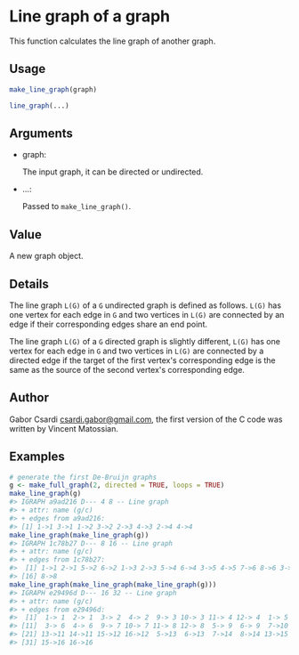 # Line graph of a graph

This function calculates the line graph of another graph.

## Usage

``` r
make_line_graph(graph)

line_graph(...)
```

## Arguments

- graph:

  The input graph, it can be directed or undirected.

- ...:

  Passed to `make_line_graph()`.

## Value

A new graph object.

## Details

The line graph `L(G)` of a `G` undirected graph is defined as follows.
`L(G)` has one vertex for each edge in `G` and two vertices in `L(G)`
are connected by an edge if their corresponding edges share an end
point.

The line graph `L(G)` of a `G` directed graph is slightly different,
`L(G)` has one vertex for each edge in `G` and two vertices in `L(G)`
are connected by a directed edge if the target of the first vertex's
corresponding edge is the same as the source of the second vertex's
corresponding edge.

## Author

Gabor Csardi <csardi.gabor@gmail.com>, the first version of the C code
was written by Vincent Matossian.

## Examples

``` r
# generate the first De-Bruijn graphs
g <- make_full_graph(2, directed = TRUE, loops = TRUE)
make_line_graph(g)
#> IGRAPH a9ad216 D--- 4 8 -- Line graph
#> + attr: name (g/c)
#> + edges from a9ad216:
#> [1] 1->1 3->1 1->2 3->2 2->3 4->3 2->4 4->4
make_line_graph(make_line_graph(g))
#> IGRAPH 1c78b27 D--- 8 16 -- Line graph
#> + attr: name (g/c)
#> + edges from 1c78b27:
#>  [1] 1->1 2->1 5->2 6->2 1->3 2->3 5->4 6->4 3->5 4->5 7->6 8->6 3->7 4->7 7->8
#> [16] 8->8
make_line_graph(make_line_graph(make_line_graph(g)))
#> IGRAPH e29496d D--- 16 32 -- Line graph
#> + attr: name (g/c)
#> + edges from e29496d:
#>  [1]  1-> 1  2-> 1  3-> 2  4-> 2  9-> 3 10-> 3 11-> 4 12-> 4  1-> 5  2-> 5
#> [11]  3-> 6  4-> 6  9-> 7 10-> 7 11-> 8 12-> 8  5-> 9  6-> 9  7->10  8->10
#> [21] 13->11 14->11 15->12 16->12  5->13  6->13  7->14  8->14 13->15 14->15
#> [31] 15->16 16->16
```
